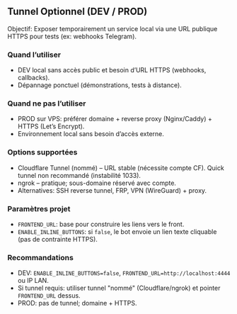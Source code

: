 ## Tunnel Optionnel (DEV / PROD)

Objectif: Exposer temporairement un service local via une URL publique HTTPS pour tests (ex: webhooks Telegram).

### Quand l’utiliser
- DEV local sans accès public et besoin d’URL HTTPS (webhooks, callbacks).
- Dépannage ponctuel (démonstrations, tests à distance).

### Quand ne pas l’utiliser
- PROD sur VPS: préférer domaine + reverse proxy (Nginx/Caddy) + HTTPS (Let’s Encrypt).
- Environnement local sans besoin d’accès externe.

### Options supportées
- Cloudflare Tunnel (nommé) – URL stable (nécessite compte CF). Quick tunnel non recommandé (instabilité 1033).
- ngrok – pratique; sous-domaine réservé avec compte.
- Alternatives: SSH reverse tunnel, FRP, VPN (WireGuard) + proxy.

### Paramètres projet
- `FRONTEND_URL`: base pour construire les liens vers le front.
- `ENABLE_INLINE_BUTTONS`: si `false`, le bot envoie un lien texte cliquable (pas de contrainte HTTPS).

### Recommandations
- DEV: `ENABLE_INLINE_BUTTONS=false`, `FRONTEND_URL=http://localhost:4444` ou IP LAN.
- Si tunnel requis: utiliser tunnel "nommé" (Cloudflare/ngrok) et pointer `FRONTEND_URL` dessus.
- PROD: pas de tunnel; domaine + HTTPS.


